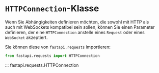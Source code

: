 # `HTTPConnection`-Klasse

Wenn Sie Abhängigkeiten definieren möchten, die sowohl mit HTTP als auch mit WebSockets kompatibel sein sollen, können Sie einen Parameter definieren, der eine `HTTPConnection` anstelle eines `Request` oder eines `WebSocket` akzeptiert.

Sie können diese von `fastapi.requests` importieren:

```python
from fastapi.requests import HTTPConnection
```

::: fastapi.requests.HTTPConnection

